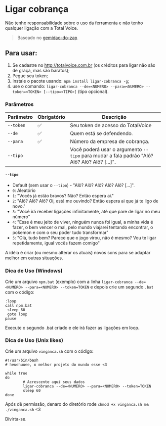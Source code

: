 # Ligar cobrança

Não tenho responsabilidade sobre o uso da ferramenta e não tenho qualquer ligação com a Total Voice.

> Baseado no [gemidao-do-zap](https://github.com/haskellcamargo/gemidao-do-zap).  

## Para usar:

1. Se cadastre no http://totalvoice.com.br (os créditos para ligar não são de graça, mas são baratos);
2. Pegue seu token;
3. Instale o pacote usando: `npm install ligar-cobranca -g`;
4. use o comando: `ligar-cobranca --de=<NUMERO> --para=<NUMERO> --token=<TOKEN> [--tipo=<TIPO>]` (tipo opcional).

### Parâmetros

| Parâmetro | Obrigatório        | Descrição                                                                                    |
|-----------|--------------------|----------------------------------------------------------------------------------------------|
| `--token` | :white_check_mark: | Seu token de acesso do TotalVoice                                                            |
| `--de`    | :white_check_mark: | Quem está se defendendo.                                                                     |
| `--para`  | :white_check_mark: | Número da empresa de cobrança.                                                               |
| `--tipo`  |                    | Você poderá usar o argumento `--tipo` para mudar a fala padrão "Alô? Alô? Alô? Alô? [...]".  |

#### `--tipo`

- Default (sem usar o `--tipo`) - "Alô? Alô? Alô? Alô? Alô? [...]".
- `0`: Aleatório  
- `1`: "Vocês já estão bravos? Não? Então espera ai."  
- `2`: "Alô? Alô? Alô? Oi, está me ouvindo? Então espera ai que já te ligo de novo."  
- `3`: "Você irá receber ligações infinitamente, até que pare de ligar no meu número"  
- `4`: "Esse é meu jeito de viver, ninguém nunca foi igual, a minha vida é fazer, o bem vencer o mal, pelo mundo viajarei tentando encontrar, o pokemon e com o seu poder tudo transformar"  
- `5`: "Olá, tudo bem? Parece que o jogo virou, não é mesmo? Vou te ligar repetidamente, igual vocês fazem comigo"  

A idéia é criar (ou mesmo alterar os atuais) novos sons para se adaptar melhor em outras situações.  

### Dica de Uso (Windows)  
  
Crie um arquivo `npm.bat` (exemplo) com a linha `ligar-cobranca --de=<NUMERO> --para=<NUMERO> --token=TOKEN` e depois crie um segundo `.bat` com o código:

```
:loop
call npm.bat
 sleep 60
 goto loop
pause
```
Execute o segundo .bat criado e ele irá fazer as ligações em loop.  


### Dica de Uso (Unix likes)

Crie um arquivo `vinganca.sh` com o código:
```shell
#!/usr/bin/bash
# heuehuuee, o melhor projeto do mundo esse <3

while true
do
        # Acrescente aqui seus dados
        ligar-cobranca --de=<NUMERO> --para=<NUMERO> --token=TOKEN
        sleep 60
done
```
Após dê permissão, denaro do diretório rode `chmod +x vinganca.sh && ./vinganca.sh` <3


Divirta-se.
